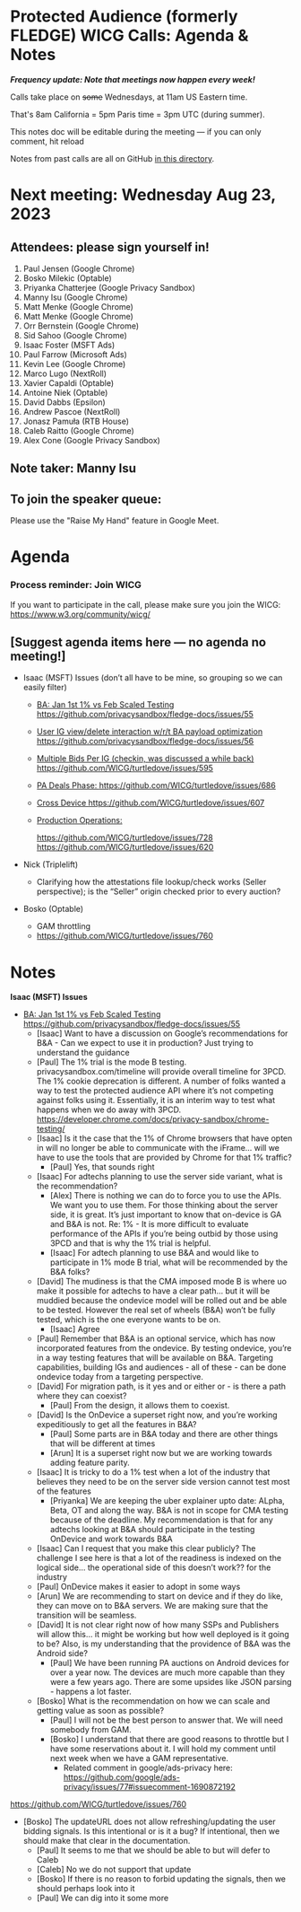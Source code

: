 
# Protected Audience (formerly FLEDGE) WICG Calls: Agenda & Notes

**_Frequency update: Note that meetings now happen every week!_**

Calls take place on ~~some~~ Wednesdays, at 11am US Eastern time.

That's 8am California = 5pm Paris time = 3pm UTC (during summer).

This notes doc will be editable during the meeting — if you can only comment, hit reload

Notes from past calls are all on GitHub [in this directory](https://github.com/WICG/turtledove/tree/main/meetings).


# Next meeting: Wednesday Aug 23, 2023


## Attendees: please sign yourself in!	


1. Paul Jensen (Google Chrome)
2. Bosko Milekic (Optable)
3. Priyanka Chatterjee (Google Privacy Sandbox)
4. Manny Isu (Google Chrome)
5. Matt Menke (Google Chrome)
6. Matt Menke (Google Chrome)
7. Orr Bernstein (Google Chrome)
8. Sid Sahoo (Google Chrome)
9. Isaac Foster (MSFT Ads)
10. Paul Farrow (Microsoft Ads)
11. Kevin Lee (Google Chrome)
12. Marco Lugo (NextRoll)
13. Xavier Capaldi (Optable)
14. Antoine Niek (Optable)
15. David Dabbs (Epsilon)
16. Andrew Pascoe (NextRoll)
17. Jonasz Pamuła (RTB House)
18. Caleb Raitto (Google Chrome)
19. Alex Cone (Google Privacy Sandbox)


## Note taker: Manny Isu


## To join the speaker queue:

Please use the "Raise My Hand" feature in Google Meet.


# Agenda


### Process reminder: Join WICG

If you want to participate in the call, please make sure you join the WICG: https://www.w3.org/community/wicg/ 


## [Suggest agenda items here — no agenda no meeting!]



*   Isaac (MSFT) Issues (don’t all have to be mine, so grouping so we can easily filter)
    *   <span style="text-decoration:underline;">BA: Jan 1st 1% vs Feb Scaled Testing https://github.com/privacysandbox/fledge-docs/issues/55</span>
    *   <span style="text-decoration:underline;">User IG view/delete interaction w/r/t BA payload optimization https://github.com/privacysandbox/fledge-docs/issues/56</span>
    *   <span style="text-decoration:underline;">Multiple Bids Per IG (checkin, was discussed a while back) https://github.com/WICG/turtledove/issues/595</span>
    *   <span style="text-decoration:underline;">PA Deals Phase: https://github.com/WICG/turtledove/issues/686</span>
    *   <span style="text-decoration:underline;">Cross Device https://github.com/WICG/turtledove/issues/607</span>
    *   <span style="text-decoration:underline;">Production Operations: </span>

        <span style="text-decoration:underline;">https://github.com/WICG/turtledove/issues/728 \
https://github.com/WICG/turtledove/issues/620</span>

*   Nick (Triplelift)
    *   Clarifying how the attestations file lookup/check works (Seller perspective); is the “Seller” origin checked prior to every auction?
*   Bosko (Optable)
    *   GAM throttling
    *   https://github.com/WICG/turtledove/issues/760 


# Notes

**Isaac (MSFT) Issues**



*   <span style="text-decoration:underline;">BA: Jan 1st 1% vs Feb Scaled Testing https://github.com/privacysandbox/fledge-docs/issues/55</span>
    *   [Isaac] Want to have a discussion on Google’s recommendations for B&A - Can we expect to use it in production? Just trying to understand the guidance
    *   [Paul] The 1% trial is the mode B testing. privacysandbox.com/timeline will provide overall timeline for 3PCD. The 1% cookie deprecation is different. A number of folks wanted a way to test the protected audience API where it’s not competing against folks using it. Essentially, it is an interim way to test what happens when we do away with 3PCD. https://developer.chrome.com/docs/privacy-sandbox/chrome-testing/
    *   [Isaac] Is it the case that the 1% of Chrome browsers that have opten in will no longer be able to communicate with the iFrame… will we have to use the tools that are provided by Chrome for that 1% traffic?
        *   [Paul] Yes, that sounds right
    *   [Isaac] For adtechs planning to use the server side variant, what is the recommendation?
        *   [Alex] There is nothing we can do to force you to use the APIs. We want you to use them. For those thinking about the server side, it is great. It’s just important to know that on-device is GA and B&A is not. Re: 1% - It is more difficult to evaluate performance of the APIs if you’re being outbid by those using 3PCD and that is why the 1% trial is helpful. 
        *   [Isaac] For adtech planning to use B&A and would like to participate in 1% mode B trial, what will be recommended by the B&A folks?
    *   [David] The mudiness is that the CMA imposed mode B is where uo make it possible for adtechs to have a clear path… but it will be muddied because the ondevice model will be rolled out and be able to be tested. However the real set of wheels (B&A) won’t be fully tested, which is the one everyone wants to be on.
        *   [Isaac] Agree
    *   [Paul] Remember that B&A is an optional service, which has now incorporated features from the ondevice. By testing ondevice, you’re in a way testing features that will be available on B&A. Targeting capabilities, building IGs and audiences - all of these - can be done ondevice today from a targeting perspective.
    *   [David] For migration path, is it yes and or either or - is there a path where they can coexist?
        *   [Paul] From the design, it allows them to coexist.
    *   [David] Is the OnDevice a superset right now, and you’re working expeditiously to get all the features in B&A?
        *   [Paul] Some parts are in B&A today and there are other things that will be different at times
        *   [Arun] It is a superset right now but we are working towards adding feature parity.
    *   [Isaac] It is tricky to do a 1% test when a lot of the industry that believes they need to be on the server side version cannot test most of the features
        *   [Priyanka] We are keeping the uber explainer upto date: ALpha, Beta, OT and along the way. B&A is not in scope for CMA testing because of the deadline. My recommendation is that for any adtechs looking at B&A should participate in the testing OnDevice and work towards B&A
    *   [Isaac] Can I request that you make this clear publicly? The challenge I see here is that a lot of the readiness is indexed on the logical side… the operational side of this doesn’t work?? for the industry
    *   [Paul] OnDevice makes it easier to adopt in some ways
    *   [Arun] We are recommending to start on device and if they do like, they can move on to B&A servers. We are making sure that the transition will be seamless.
    *   [David] It is not clear right now of how many SSPs and Publishers will allow this… it might be working but how well deployed is it going to be? Also, is my understanding that the providence of B&A was the Android side?
        *   [Paul] We have been running PA auctions on Android devices for over a year now. The devices are much more capable than they were a few years ago. There are some upsides like JSON parsing - happens a lot faster.
    *   [Bosko] What is the recommendation on how we can scale and getting value as soon as possible?
        *   [Paul] I will not be the best person to answer that. We will need somebody from GAM.
        *   [Bosko] I understand that there are good reasons to throttle but I have some reservations about it. I will hold my comment until next week when we have a GAM representative.
            *   Related comment in google/ads-privacy here: https://github.com/google/ads-privacy/issues/77#issuecomment-1690872192 

https://github.com/WICG/turtledove/issues/760 

*   [Bosko] The updateURL does not allow refreshing/updating the user bidding signals. Is this intentional or is it a bug? If intentional, then we should make that clear in the documentation.
    *   [Paul] It seems to me that we should be able to but will defer to Caleb
    *   [Caleb] No we do not support that update
    *   [Bosko] If there is no reason to forbid updating the signals, then we should perhaps look into it
    *   [Paul] We can dig into it some more

